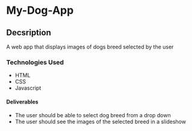 # My-Dog-App
## Decsription
A web app that displays images of dogs breed selected by the user
### Technologies Used
* HTML
* CSS
* Javascript
#### Deliverables
* The user should be able to select dog breed from a drop down
* The user should see the images of the selected breed in a slideshow

